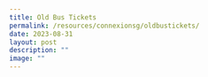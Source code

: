 ```yaml
---
title: Old Bus Tickets
permalink: /resources/connexionsg/oldbustickets/
date: 2023-08-31
layout: post
description: ""
image: ""
---
```

